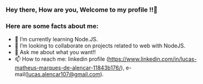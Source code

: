 <!--### E aí, tudo bem, Seja bem vindo ao meu perfíl 👋-->
### Hey there, How are you, Welcome to my profile !!👋

<!--**LucasMathW/LucasMathW** is a ✨ _special_ ✨ repository because its `README.md` (this file) appears on your GitHub profile.-->

### Here are some facts about me:

- 🌱 I’m currently learning Node.JS.
- 👯 I’m looking to collaborate on projects related to web with NodeJS.
- 💬 Ask me about what you want!!
- 📫 How to reach me: linkedin profile (https://www.linkedin.com/in/lucas-matheus-marques-de-alencar-11843b176/), e-mail(lucas.alencar107@gmail.com).

<!-- 😄 Pronouns: ...
<!--- 🔭 I’m currently working on ...-->
<!--- 🤔 I’m looking for help with ...-->
<!-- ⚡ Fun fact: ...-->



